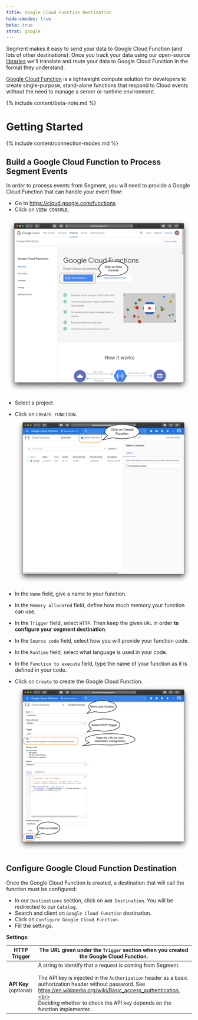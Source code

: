 ```yaml
---
title: Google Cloud Function Destination
hide-cmodes: true
beta: true
strat: google
---
```


Segment makes it easy to send your data to Google Cloud Function (and lots of other destinations). Once you track your data using our open-source [libraries](/docs/connections/sources/catalog/) we'll translate and route your data to Google Cloud Function in the format they understand.

[Google Cloud Function](https://cloud.google.com/function) is a lightweight compute solution for developers to create single-purpose, stand-alone functions that respond to Cloud events without the need to manage a server or runtime environment.

{% include content/beta-note.md %}

# Getting Started

{% include content/connection-modes.md %}

## Build a Google Cloud Function to Process Segment Events

In order to process events from Segment, you will need to provide a Google Cloud Function that can handle your event flow:


- Go to https://cloud.google.com/functions.
- Click on `VIEW CONSOLE`.


![](images/gcloud1.png)

- Select a project.
- Click on `CREATE FUNCTION`.
![](images/gcloud2.png)

- In the `Name` field, give a name to your function.
- In the `Memory allocated` field, define how much memory your function can use.
- In the `Trigger` field, select `HTTP`. Then keep the given `URL` in order **to configure your segment destination**.
- In the `Source code` field, select how you will provide your function code.
- In the `Runtime` field, select what language is used in your code.
- In the `Function to execute` field, type the name of your function as it is defined in your code.
- Click on `Create` to create the Google Cloud Function.
![](images/gcloud3.png)

## Configure Google Cloud Function Destination

Once the Google Cloud Function is created, a destination that will call the function must be configured:

- In our `Destinations` section, click on `Add Destination`. You will be redirected to our `Catalog`.
- Search and client on `Google Cloud Function` destination.
- Click on `Configure Google Cloud Function`.
- Fill the settings.

**Settings:**

| **HTTP Trigger**       | The URL given under the `Trigger` section when you created the Google Cloud Function.                                                                                                                                                                                                                                        |
| ---------------------- | ---------------------------------------------------------------------------------------------------------------------------------------------------------------------------------------------------------------------------------------------------------------------------------------------------------------------------- |
| **API Key** (optional) | A string to identify that a request is coming from Segment. <br><br>The API key is injected in the `Authorization` header as a basic authorization header without password. See https://en.wikipedia.org/wiki/Basic_access_authentication.<br><br>Deciding whether to check the API key depends on the function implementer. |
